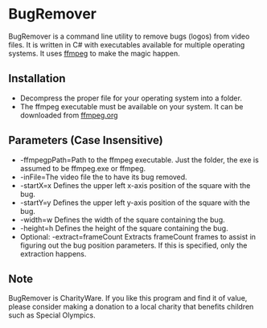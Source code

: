 # BugRemover
BugRemover is a command line utility to remove bugs (logos) from video files. It is written in C# with executables available for multiple operating systems.
It uses [ffmpeg](https://ffmpeg.org) to make the magic happen.

## Installation
- Decompress the proper file for your operating system into a folder. 
- The ffmpeg executable must be available on your system.  It can be downloaded from [ffmpeg.org](https://ffmpeg.org/download.html)

## Parameters (Case Insensitive)
- -ffmpegpPath=Path to the ffmpeg executable.  Just the folder, the exe is assumed to be ffmpeg.exe or ffmpeg.
- -inFile=The video file the to have its bug removed.
- -startX=x Defines the upper left x-axis position of the square with the bug.
- -startY=y Defines the upper left y-axis position of the square with the bug.
- -width=w Defines the width of the square containing the bug.
- -height=h Defines the height of the square containing the bug.
- Optional: -extract=frameCount Extracts frameCount frames to assist in figuring out the bug position parameters. If this is specified, only the extraction happens.
  
## Note
BugRemover is CharityWare. If you like this program and find it of value, please consider making a donation to a local charity that benefits children such as Special Olympics. 

